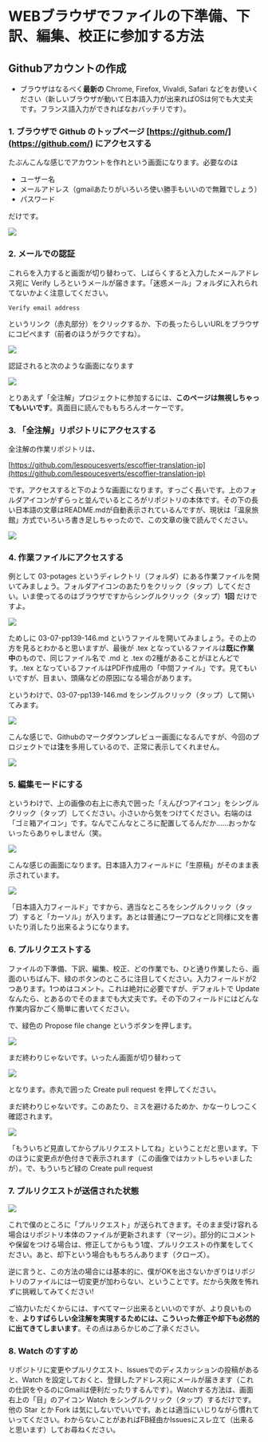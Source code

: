 # WEBブラウザでファイルの下準備、下訳、編集、校正に参加する方法

## Githubアカウントの作成

* ブラウザはなるべく**最新の** Chrome, Firefox, Vivaldi, Safari などをお使いください（新しいブラウザが動いて日本語入力が出来ればOSは何でも大丈夫です。フランス語入力ができればなおバッチリです）。

### 1. ブラウザで Github のトップページ [https://github.com/](https://github.com/) にアクセスする

たぶんこんな感じでアカウントを作れという画面になります。必要なのは

* ユーザー名
* メールアドレス（gmailあたりがいろいろ使い勝手もいいので無難でしょう）
* パスワード

だけです。

![](img/viabrowser-001.png)


### 2. メールでの認証

これらを入力すると画面が切り替わって、しばらくすると入力したメールアドレス宛に Verify しろというメールが届きます。「迷惑メール」フォルダに入れられてないかよく注意してください。

    Verify email address

というリンク（赤丸部分）をクリックするか、下の長ったらしいURLをブラウザにコピペます（前者のほうがラクですね）。

![](img/viabrowser-002.png)

認証されると次のような画面になります

![](img/viabrowser-003.png)

とりあえず「全注解」プロジェクトに参加するには、**このページは無視しちゃってもいいです**。真面目に読んでももちろんオーケーです。


### 3. 「全注解」リポジトリにアクセスする

全注解の作業リポジトリは、

[https://github.com/lespoucesverts/escoffier-translation-jp](https://github.com/lespoucesverts/escoffier-translation-jp)

です。アクセスすると下のような画面になります。すっごく長いです。上のフォルダアイコンがずらっと並んでいるところがリポジトリの本体です。その下の長い日本語の文章はREADME.mdが自動表示されているんですが、現状は「温泉旅館」方式でいろいろ書き足しちゃったので、この文章の後で読んでください。

![](img/viabrowser-004.png)


### 4. 作業ファイルにアクセスする

例として 03-potages というディレクトリ（フォルダ）にある作業ファイルを開いてみましょう。フォルダアイコンのあたりをクリック（タップ）してください。いま使ってるのはブラウザですからシングルクリック（タップ）**1回** だけですよ。

![](img/viabrowser-005.png)

ためしに 03-07-pp139-146.md というファイルを開いてみましょう。その上の方を見るとわかると思いますが、最後が .tex となっているファイルは**既に作業中**のもので、同じファイル名で .md と .tex の2種があることがほとんどです。.tex となっているファイルはPDF作成用の「中間ファイル」です。見てもいいですが、目まい、頭痛などの原因になる場合があります。

というわけで、03-07-pp139-146.md をシングルクリック（タップ）して開いてみます。

![](img/viabrowser-006.png)

こんな感じで、Githubのマークダウンプレビュー画面になるんですが、今回のプロジェクトでは**注**を多用しているので、正常に表示してくれません。

![](img/viabrowser-007.png)

### 5. 編集モードにする

というわけで、上の画像の右上に赤丸で囲った「えんぴつアイコン」をシングルクリック（タップ）してください。小さいから気をつけてください。右端のは「ゴミ箱アイコン」です。なんでこんなところに配置してるんだか……おっかないったらありゃしません（笑。

![](img/viabrowser-007.png)

こんな感じの画面になります。日本語入力フィールドに「生原稿」がそのまま表示されています。

![](img/viabrowser-008.png)


「日本語入力フィールド」ですから、適当なところをシングルクリック（タップ）すると「カーソル」が入ります。あとは普通にワープロなどと同様に文を書いたり消したり出来るようになります。


### 6. プルリクエストする

ファイルの下準備、下訳、編集、校正、どの作業でも、ひと通り作業したら、画面のいちばん下、緑のボタンのところに注目してください。入力フィールドが2つあります。1つめはコメント。これは絶対に必要ですが、デフォルトで Update なんたら、とあるのでそのままでも大丈夫です。その下のフィールドにはどんな作業内容かごく簡単に書いてください。

で、緑色の Propose file change というボタンを押します。

![](img/viabrowser-009.png)

まだ終わりじゃないです。いったん画面が切り替わって

![](img/viabrowser-010.png)

となります。赤丸で囲った Create pull request を押してください。

まだ終わりじゃないです。このあたり、ミスを避けるためか、かなーりしつこく確認されます。

![](img/viabrowser-011.png)

「もういちど見直してからプルリクエストしてね」ということだと思います。下のほうに変更点が色付きで表示されます（この画像ではカットしちゃいましたが）。で、もういちど緑の Create pull request

### 7. プルリクエストが送信された状態


![](img/viabrowser-012.png)

これで僕のところに「プルリクエスト」が送られてきます。そのまま受け容れる場合はリポジトリ本体のファイルが更新されます（マージ）。部分的にコメントや保留をつける場合は、修正してからもう1度、プルリクエストの作業をしてください。あと、却下という場合ももちろんあります（クローズ）。

逆に言うと、この方法の場合には基本的に、僕がOKを出さないかぎりはリポジトリのファイルには一切変更が加わらない、ということです。だから失敗を怖れずに挑戦してみてください!

ご協力いただくからには、すべてマージ出来るといいのですが、より良いものを、**よりすばらしい全注解を実現するためには、こういった修正や却下も必然的に出てきてしまいます**。その点はあらかじめご了承ください。

### 8. Watch のすすめ

リポジトリに変更やプルリクエスト、Issuesでのディスカッションの投稿があると、Watch を設定しておくと、登録したアドレス宛にメールが届きます（これの仕訳をやるのにGmailは便利だったりするんです）。Watchする方法は、画面右上の「目」のアイコン Watch をシングルクリック（タップ）するだけです。他の Star とか Fork は気にしないでいいです。あとは適当にいじりながら慣れていってください。わからないことがあればFB経由かIssuesにスレ立て（出来ると思います）してお尋ねください。






